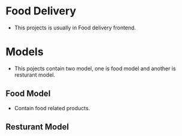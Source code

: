 # Food Delivery 
- This projects is usually in Food delivery frontend.

# Models
- This pojects contain two model, one is food model and another is resturant model.

## Food Model
- Contain food related products.
## Resturant Model
